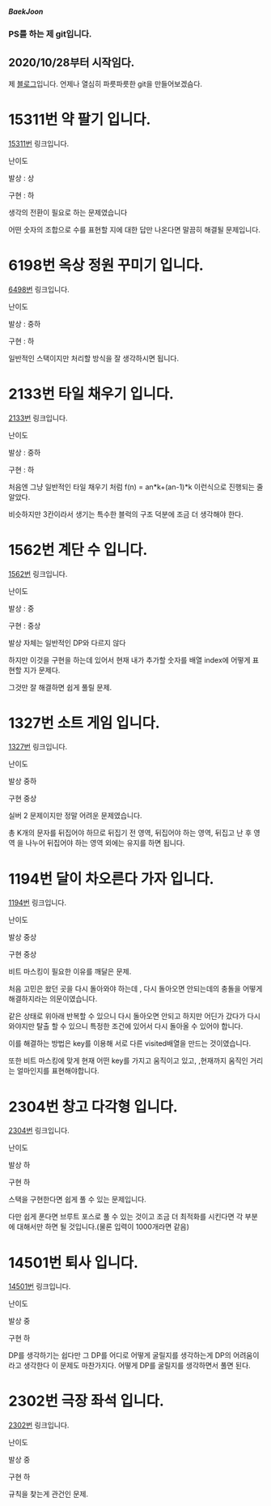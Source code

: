 ##### BaekJoon
### PS를 하는 제 git입니다.
## 2020/10/28부터 시작임다.

제 [블로그](https://blog.naver.com/gkswns3708/)입니다. 언제나 열심히 파릇파릇한 git을 만들어보겠슴다. 

# 15311번 약 팔기 입니다.

[15311번](https://www.acmicpc.net/problem/15311/) 링크입니다.

난이도 

발상 : 상

구현 : 하

생각의 전환이 필요로 하는 문제였습니다

어떤 숫자의 조합으로 수를 표현할 지에 대한 답만 나온다면 말끔히 해결될 문제입니다.

# 6198번 옥상 정원 꾸미기 입니다.

[6498번](https://www.acmicpc.net/problem/6198/) 링크입니다.

난이도 

발상 : 중하

구현 : 하

일반적인 스택이지만 처리할 방식을 잘 생각하시면 됩니다.

# 2133번 타일 채우기 입니다.

[2133번](https://www.acmicpc.net/problem/2133) 링크입니다.

난이도

발상 : 중하

구현 : 하

처음엔 그냥 일반적인 타일 채우기 처럼 f(n) = an*k+(an-1)*k 이런식으로 진행되는 줄 알았다.

비슷하지만 3칸이라서 생기는 특수한 블럭의 구조 덕분에 조금 더 생각해야 한다.

# 1562번 계단 수 입니다.

[1562번](https://www.acmicpc.net/problem/1562) 링크입니다.

난이도

발상 : 중

구현 : 중상

발상 자체는 일반적인 DP와 다르지 않다

하지만 이것을 구현을 하는데 있어서 현재 내가 추가할 숫자를 배열 index에 어떻게 표현할 지가 문제다.

그것만 잘 해결하면 쉽게 풀릴 문제.

# 1327번 소트 게임 입니다.

[1327번](https://www.acmicpc.net/problem/1327) 링크입니다.

난이도

발상 중하

구현  중상

실버 2 문제이지만 정말 어려운 문제였습니다.

총 K개의 문자를 뒤집어야 하므로 뒤집기 전 영역, 뒤집어야 하는 영역, 뒤집고 난 후 영역 을 나누어 뒤집어야 하는 영역 외에는 유지를 하면 됩니다.

# 1194번 달이 차오른다 가자 입니다.

[1194번](https://www.acmicpc.net/problem/1194) 링크입니다.

난이도

발상 중상

구현  중상

비트 마스킹이 필요한 이유를 깨달은 문제.

처음 고민은 왔던 곳을 다시 돌아와야 하는데 , 다시 돌아오면 안되는데의 충돌을 어떻게 해결하지라는 의문이였습니다.

같은 상태로 위아래 반복할 수 있으니 다시 돌아오면 안되고 하지만 어딘가 갔다가 다시 와야지만 탈출 할 수 있으니 특정한 조건에 있어서 다시 돌아올 수 있어야 합니다.

이를 해결하는 방법은 key를 이용해 서로 다른 visited배열을 만드는 것이였습니다.

또한 비트 마스킹에 맞게 현재 어떤 key를 가지고 움직이고 있고, ,현재까지 움직인 거리는 얼마인지를 표현해야합니다.

# 2304번 창고 다각형 입니다.

[2304번](https://www.acmicpc.net/problem/2304) 링크입니다.

난이도

발상 하

구현  하

스택을 구현한다면 쉽게 풀 수 있는 문제입니다.

다만 쉽게 푼다면 브루트 포스로 풀 수 있는 것이고 조금 더 최적화를 시킨다면 각 부분에 대해서만 하면 될 것입니다.(물론 입력이 1000개라면 같음)

# 14501번 퇴사 입니다.

[14501번](https://www.acmicpc.net/problem/14501) 링크입니다.

난이도

발상 중

구현  하

DP를 생각하기는 쉽다만 그 DP를 어디로 어떻게 굴릴지를 생각하는게 DP의 어려움이라고 생각한다 이 문제도 마찬가지다. 어떻게 DP를 굴릴지를 생각하면서 풀면 된다.

# 2302번 극장 좌석 입니다.
[2302번](https://www.acmicpc.net/problem/2302) 링크입니다.

난이도

발상 중

구현  하

규칙을 찾는게 관건인 문제.


